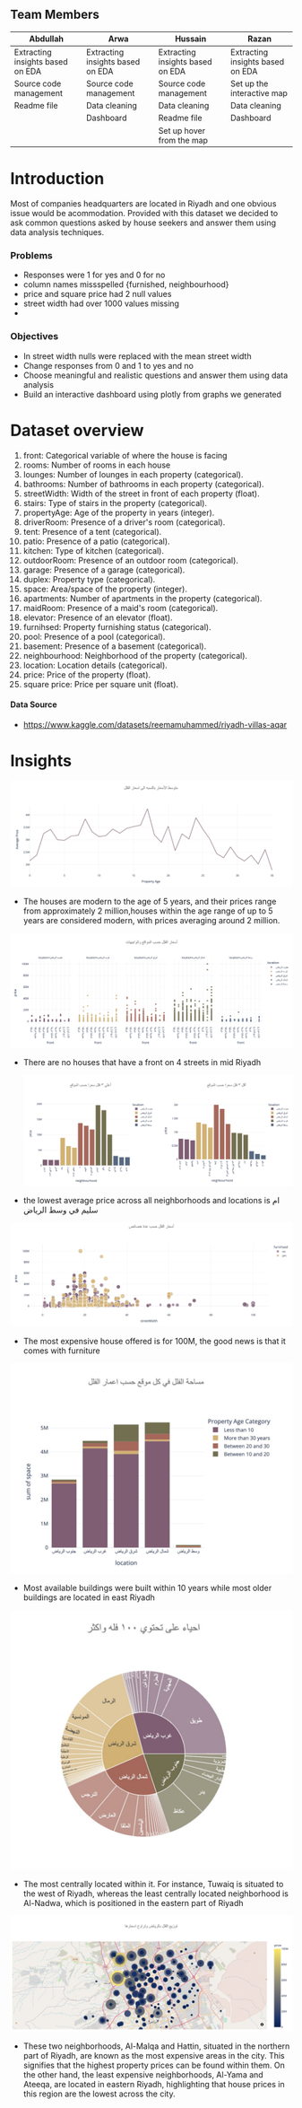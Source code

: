 ## Team Members
| Abdullah | Arwa  | Hussain | Razan
|-|-|-|-|
|Extracting insights based on EDA|Extracting insights based on EDA|Extracting insights based on EDA| Extracting insights based on EDA
| Source code management| Source code management| Source code management| Set up the interactive map|
|Readme file   | Data cleaning | Data cleaning| Data cleaning 
 || Dashboard | Readme file | Dashboard
 |||Set up hover from the map | 

# Introduction 
Most of companies headquarters are located in Riyadh and one obvious issue would be acommodation. Provided with this dataset we decided to ask common questions asked by house seekers and answer them using data analysis techniques. 
### **Problems**
- Responses were 1 for yes and 0 for no
- column names missspelled {furnished, neighbourhood}
- price and square price had 2 null values 
- street width had over 1000 values missing 
- 
### **Objectives**
- In street width nulls were replaced with the mean street width
- Change responses from 0 and 1 to yes and no 
- Choose meaningful and realistic questions and answer them using data analysis 
- Build an interactive dashboard using plotly from graphs we generated 

# **Dataset overview**
1. front: Categorical variable of where the house is facing 
2. rooms: Number of rooms in each house
3. lounges: Number of lounges in each property (categorical).
4. bathrooms: Number of bathrooms in each property (categorical).
5. streetWidth: Width of the street in front of each property (float).
6. stairs: Type of stairs in the property (categorical).
7. propertyAge: Age of the property in years (integer).
8. driverRoom: Presence of a driver's room (categorical).
9. tent: Presence of a tent (categorical).
10. patio: Presence of a patio (categorical).
11. kitchen: Type of kitchen (categorical).
12. outdoorRoom: Presence of an outdoor room (categorical).
13. garage: Presence of a garage (categorical).
14. duplex: Property type (categorical).
15. space: Area/space of the property (integer).
16. apartments: Number of apartments in the property (categorical).
17. maidRoom: Presence of a maid's room (categorical).
18. elevator: Presence of an elevator (float).
19. furnihsed: Property furnishing status (categorical).
20. pool: Presence of a pool (categorical).
21. basement: Presence of a basement (categorical).
22. neighbourhood: Neighborhood of the property (categorical).
23. location: Location details (categorical).
24. price: Price of the property (float).
25. square price: Price per square unit (float).

#### **Data Source**
- https://www.kaggle.com/datasets/reemamuhammed/riyadh-villas-aqar


# Insights

  <img src="4_10.jpg" />

-  The houses are modern to the age of 5 years, and their prices range from approximately 2 million,houses within the age range of up to 5 years are considered modern, with prices averaging around 2 million.


  <img src="4_4.jpg" />

 
- There are no houses that have a front on 4 streets in mid Riyadh 



  <img src="4_2.jpg" />

-  the lowest average price across all neighborhoods and locations is ام سليم في وسط الرياض  

 <img src="4_6.jpg" />

 - The most expensive house offered is for 100M, the good news is that it comes with furniture 

 <img src="4_1.jpg" />

 - Most available buildings were built within 10 years while most older buildings are located in east Riyadh
 
  <img src="4_7.jpg" />

 - The most centrally located within it. For instance, Tuwaiq is situated to the west of Riyadh, whereas the least centrally located neighborhood is Al-Nadwa, which is positioned in the eastern part of Riyadh

  <img src="4_11.jpg"/>

 - These two neighborhoods, Al-Malqa and Hattin, situated in the northern part of Riyadh, are known as the most expensive areas in the city. This signifies that the highest property prices can be found within them. On the other hand, the least expensive neighborhoods, Al-Yama and Ateeqa, are located in eastern Riyadh, highlighting that house prices in this region are the lowest across the city.
